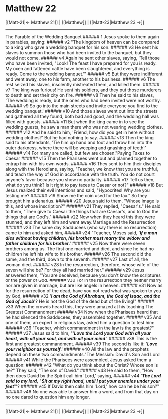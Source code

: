 # Matthew 22

[[Matt-21|← Matthew 21]] | [[Matthew]] | [[Matt-23|Matthew 23 →]]
***

The Parable of the Wedding Banquet ###### 1 Jesus spoke to them again in parables, saying: ###### v2 "The kingdom of heaven can be compared to a king who gave a wedding banquet for his son. ###### v3 He sent his slaves to summon those who had been invited to the banquet, but they would not come. ###### v4 Again he sent other slaves, saying, 'Tell those who have been invited, "Look! The feast I have prepared for you is ready. My oxen and fattened cattle have been slaughtered, and everything is ready. Come to the wedding banquet."' ###### v5 But they were indifferent and went away, one to his farm, another to his business. ###### v6 The rest seized his slaves, insolently mistreated them, and killed them. ###### v7 The king was furious! He sent his soldiers, and they put those murderers to death and set their city on fire. ###### v8 Then he said to his slaves, 'The wedding is ready, but the ones who had been invited were not worthy. ###### v9 So go into the main streets and invite everyone you find to the wedding banquet.' ###### v10 And those slaves went out into the streets and gathered all they found, both bad and good, and the wedding hall was filled with guests. ###### v11 But when the king came in to see the wedding guests, he saw a man there who was not wearing wedding clothes. ###### v12 And he said to him, 'Friend, how did you get in here without wedding clothes?' But he had nothing to say. ###### v13 Then the king said to his attendants, 'Tie him up hand and foot and throw him into the outer darkness, where there will be weeping and gnashing of teeth!' ###### v14 For many are called, but few are chosen."Paying Taxes to Caesar ###### v15 Then the Pharisees went out and planned together to entrap him with his own words. ###### v16 They sent to him their disciples along with the Herodians, saying, "Teacher, we know that you are truthful, and teach the way of God in accordance with the truth. You do not court anyone's favor because you show no partiality. ###### v17 Tell us then, what do you think? Is it right to pay taxes to Caesar or not?" ###### v18 But Jesus realized their evil intentions and said, "Hypocrites! Why are you testing me? ###### v19 Show me the coin used for the tax." So they brought him a denarius. ###### v20 Jesus said to them, "Whose image is this, and whose inscription?" ###### v21 They replied, "Caesar's." He said to them, "Then give to Caesar the things that are Caesar's, and to God the things that are God's." ###### v22 Now when they heard this they were stunned, and they left him and went away.Marriage and the Resurrection ###### v23 The same day Sadducees (who say there is no resurrection) came to him and asked him, ###### v24 "Teacher, Moses said, '**_If a man dies without having children, his brother must marry the widow and father children_** **_for his brother_**.' ###### v25 Now there were seven brothers among us. The first one married and died, and since he had no children he left his wife to his brother. ###### v26 The second did the same, and the third, down to the seventh. ###### v27 Last of all, the woman died. ###### v28 In the resurrection, therefore, whose wife of the seven will she be? For they all had married her." ###### v29 Jesus answered them, "You are deceived, because you don't know the scriptures or the power of God. ###### v30 For in the resurrection they neither marry nor are given in marriage, but are like angels in heaven. ###### v31 Now as for the resurrection of the dead, have you not read what was spoken to you by God, ###### v32 '**_I am the God of Abraham, the God of Isaac, and the God of Jacob_**'? He is not the God of the dead but of the living!" ###### v33 When the crowds heard this, they were amazed at his teaching.The Greatest Commandment ###### v34 Now when the Pharisees heard that he had silenced the Sadducees, they assembled together. ###### v35 And one of them, an expert in religious law, asked him a question to test him: ###### v36 "Teacher, which commandment in the law is the greatest?" ###### v37 Jesus said to him, "'**_Love_** **_the Lord your God with all your heart, with all your soul, and with all your mind_**.' ###### v38 This is the first and greatest commandment. ###### v39 The second is like it: '**_Love your neighbor as yourself_**.' ###### v40 All the law and the prophets depend on these two commandments."The Messiah: David's Son and Lord ###### v41 While the Pharisees were assembled, Jesus asked them a question: ###### v42 "What do you think about the Christ? Whose son is he?" They said, "The son of David." ###### v43 He said to them, "How then does David by the Spirit call him 'Lord,' saying, ###### v44 '**_The Lord said to my lord,_** "**_Sit at my right hand,_** **_until I put your enemies under your feet_**"'? ###### v45 If David then calls him 'Lord,' how can he be his son?" ###### v46 No one was able to answer him a word, and from that day on no one dared to question him any longer.

***
[[Matt-21|← Matthew 21]] | [[Matthew]] | [[Matt-23|Matthew 23 →]]
